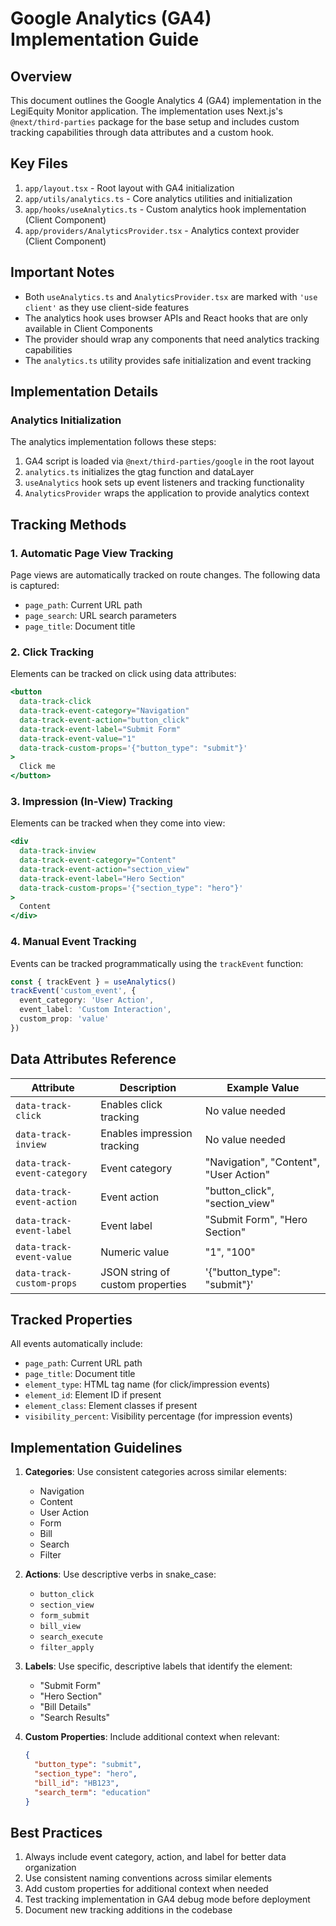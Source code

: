 # Google Analytics (GA4) Implementation Guide

## Overview
This document outlines the Google Analytics 4 (GA4) implementation in the LegiEquity Monitor application. The implementation uses Next.js's `@next/third-parties` package for the base setup and includes custom tracking capabilities through data attributes and a custom hook.

## Key Files
1. `app/layout.tsx` - Root layout with GA4 initialization
2. `app/utils/analytics.ts` - Core analytics utilities and initialization
3. `app/hooks/useAnalytics.ts` - Custom analytics hook implementation (Client Component)
4. `app/providers/AnalyticsProvider.tsx` - Analytics context provider (Client Component)

## Important Notes
- Both `useAnalytics.ts` and `AnalyticsProvider.tsx` are marked with `'use client'` as they use client-side features
- The analytics hook uses browser APIs and React hooks that are only available in Client Components
- The provider should wrap any components that need analytics tracking capabilities
- The `analytics.ts` utility provides safe initialization and event tracking

## Implementation Details

### Analytics Initialization
The analytics implementation follows these steps:
1. GA4 script is loaded via `@next/third-parties/google` in the root layout
2. `analytics.ts` initializes the gtag function and dataLayer
3. `useAnalytics` hook sets up event listeners and tracking functionality
4. `AnalyticsProvider` wraps the application to provide analytics context

## Tracking Methods

### 1. Automatic Page View Tracking
Page views are automatically tracked on route changes. The following data is captured:
- `page_path`: Current URL path
- `page_search`: URL search parameters
- `page_title`: Document title

### 2. Click Tracking
Elements can be tracked on click using data attributes:

```jsx
<button 
  data-track-click
  data-track-event-category="Navigation"
  data-track-event-action="button_click"
  data-track-event-label="Submit Form"
  data-track-event-value="1"
  data-track-custom-props='{"button_type": "submit"}'
>
  Click me
</button>
```

### 3. Impression (In-View) Tracking
Elements can be tracked when they come into view:

```jsx
<div 
  data-track-inview
  data-track-event-category="Content"
  data-track-event-action="section_view"
  data-track-event-label="Hero Section"
  data-track-custom-props='{"section_type": "hero"}'
>
  Content
</div>
```

### 4. Manual Event Tracking
Events can be tracked programmatically using the `trackEvent` function:

```typescript
const { trackEvent } = useAnalytics()
trackEvent('custom_event', {
  event_category: 'User Action',
  event_label: 'Custom Interaction',
  custom_prop: 'value'
})
```

## Data Attributes Reference

| Attribute | Description | Example Value |
|-----------|-------------|---------------|
| `data-track-click` | Enables click tracking | No value needed |
| `data-track-inview` | Enables impression tracking | No value needed |
| `data-track-event-category` | Event category | "Navigation", "Content", "User Action" |
| `data-track-event-action` | Event action | "button_click", "section_view" |
| `data-track-event-label` | Event label | "Submit Form", "Hero Section" |
| `data-track-event-value` | Numeric value | "1", "100" |
| `data-track-custom-props` | JSON string of custom properties | '{"button_type": "submit"}' |

## Tracked Properties
All events automatically include:
- `page_path`: Current URL path
- `page_title`: Document title
- `element_type`: HTML tag name (for click/impression events)
- `element_id`: Element ID if present
- `element_class`: Element classes if present
- `visibility_percent`: Visibility percentage (for impression events)

## Implementation Guidelines

1. **Categories**: Use consistent categories across similar elements:
   - Navigation
   - Content
   - User Action
   - Form
   - Bill
   - Search
   - Filter

2. **Actions**: Use descriptive verbs in snake_case:
   - `button_click`
   - `section_view`
   - `form_submit`
   - `bill_view`
   - `search_execute`
   - `filter_apply`

3. **Labels**: Use specific, descriptive labels that identify the element:
   - "Submit Form"
   - "Hero Section"
   - "Bill Details"
   - "Search Results"

4. **Custom Properties**: Include additional context when relevant:
   ```json
   {
     "button_type": "submit",
     "section_type": "hero",
     "bill_id": "HB123",
     "search_term": "education"
   }
   ```

## Best Practices
1. Always include event category, action, and label for better data organization
2. Use consistent naming conventions across similar elements
3. Add custom properties for additional context when needed
4. Test tracking implementation in GA4 debug mode before deployment
5. Document new tracking additions in the codebase 